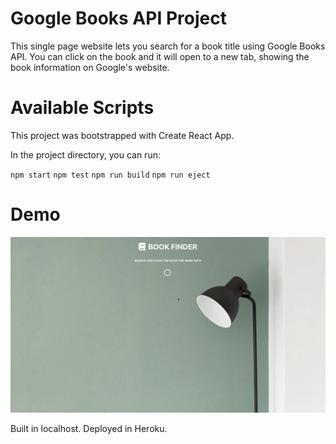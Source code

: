 # Google Books API Project

This single page website lets you search for a book title using Google Books API.
You can click on the book and it will open to a new tab, showing the book information
on Google's website.


# Available Scripts
This project was bootstrapped with Create React App.

In the project directory, you can run:

`npm start`
`npm test`
`npm run build`
`npm run eject`

 # Demo
 ![](googleBooksDemo.gif)
 
 Built in localhost. Deployed in Heroku.
